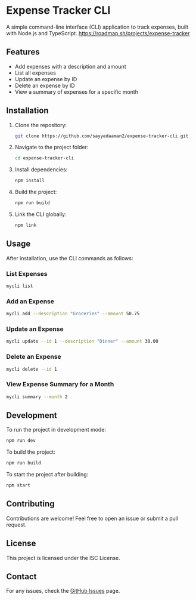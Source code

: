 # Expense Tracker CLI

A simple command-line interface (CLI) application to track expenses, built with Node.js and TypeScript.
https://roadmap.sh/projects/expense-tracker

## Features
- Add expenses with a description and amount
- List all expenses
- Update an expense by ID
- Delete an expense by ID
- View a summary of expenses for a specific month

## Installation

1. Clone the repository:
   ```sh
   git clone https://github.com/sayyedaaman2/expense-tracker-cli.git
   ```
2. Navigate to the project folder:
   ```sh
   cd expense-tracker-cli
   ```
3. Install dependencies:
   ```sh
   npm install
   ```
4. Build the project:
   ```sh
   npm run build
   ```
5. Link the CLI globally:
   ```sh
   npm link
   ```

## Usage

After installation, use the CLI commands as follows:

### List Expenses
```sh
mycli list
```

### Add an Expense
```sh
mycli add --description "Groceries" --amount 50.75
```

### Update an Expense
```sh
mycli update --id 1 --description "Dinner" --amount 30.00
```

### Delete an Expense
```sh
mycli delete --id 1
```

### View Expense Summary for a Month
```sh
mycli summary --month 2
```

## Development

To run the project in development mode:
```sh
npm run dev
```

To build the project:
```sh
npm run build
```

To start the project after building:
```sh
npm start
```

## Contributing
Contributions are welcome! Feel free to open an issue or submit a pull request.

## License
This project is licensed under the ISC License.

## Contact
For any issues, check the [GitHub Issues](https://github.com/sayyedaaman2/expense-tracker-cli/issues) page.

